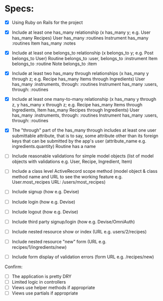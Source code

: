 # Specs:

 - [x] Using Ruby on Rails for the project

 - [x] Include at least one has_many relationship (x has_many y; e.g. User has_many Recipes)
  User has_many :routines
  Instrument has_many :routines
  Item has_many :notes

 - [x] Include at least one belongs_to relationship (x belongs_to y; e.g. Post belongs_to User)
  Routine belongs_to :user, belongs_to :instrument
  Item belongs_to :routine
  Note belongs_to :item

 - [x] Include at least two has_many through relationships (x has_many y through z; e.g. Recipe has_many Items through Ingredients)
  User has_many :instruments, through: :routines
  Instrument has_many :users, through: :routines

 - [x] Include at least one many-to-many relationship (x has_many y through z, y has_many x through z; e.g. Recipe has_many Items through Ingredients, Item has_many Recipes through Ingredients)
  User has_many :instruments, through: :routines
  Instrument has_many :users, through: :routines

 - [x] The "through" part of the has_many through includes at least one user submittable attribute, that is to say, some attribute other than its foreign keys that can be submitted by the app's user (attribute_name e.g. ingredients.quantity)
  Routine has a name

 - [ ] Include reasonable validations for simple model objects (list of model objects with validations e.g. User, Recipe, Ingredient, Item)

 - [ ] Include a class level ActiveRecord scope method (model object & class method name and URL to see the working feature e.g. User.most_recipes URL: /users/most_recipes)

 - [ ] Include signup (how e.g. Devise)

 - [ ] Include login (how e.g. Devise)

 - [ ] Include logout (how e.g. Devise)

 - [ ] Include third party signup/login (how e.g. Devise/OmniAuth)

 - [ ] Include nested resource show or index (URL e.g. users/2/recipes)

 - [ ] Include nested resource "new" form (URL e.g. recipes/1/ingredients/new)

 - [ ] Include form display of validation errors (form URL e.g. /recipes/new)

Confirm:

 - [ ] The application is pretty DRY
 - [ ] Limited logic in controllers
 - [ ] Views use helper methods if appropriate
 - [ ] Views use partials if appropriate
